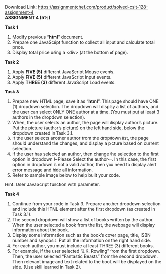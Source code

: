 Download Link: https://assignmentchef.com/product/solved-csit-128-assignment-4
<br>
<strong>ASSIGNMENT 4 (5%)</strong>

<strong>Task 1</strong>

<ol>

 <li>Modify previous “<strong>html</strong>” document.</li>

 <li>Prepare one JavaScript function to collect all input and calculate total price.</li>

 <li>Display total price using a &lt;div&gt; (at the bottom of page).</li>

</ol>

<strong>Task 2 </strong>

<ol>

 <li>Apply <strong>FIVE (5)</strong> different JavaScript Mouse events.</li>

 <li>Apply <strong>FIVE (5)</strong> different JavaScript Input events.</li>

 <li>Apply <strong>THREE (3)</strong> different JavaScript Load events.</li>

</ol>

<strong>Task 3 </strong>

<ol>

 <li>Prepare new HTML page, save it as “<strong>html</strong>”. This page should have ONE (1) dropdown selection. The dropdown will display a list of authors, and the user can select ONLY ONE author at a time. (You must put at least 3 authors in the dropdown selection).</li>

 <li>When, the user selects an author, the page will display author’s picture. Put the picture (author’s picture) on the left hand side, below the dropdown created in Task 3.1.</li>

 <li>If the user selects another author from the dropdown list, the page should understand the changes, and display a picture based on current selection.</li>

 <li>If the user has selected an author, then change the selection to the first option in dropdown (~Please Select the author~). In this case, the first option in dropdown is not a valid author, then you need to display alert error message and hide all information.</li>

 <li>Refer to sample image below to help built your code.</li>

</ol>

Hint: User JavaScript function with parameter.

<strong>Task 4 </strong>

<ol>

 <li>Continue from your code in Task 3. Prepare another dropdown selection and include this HTML element after the first dropdown (as created in Task 3.1).</li>

 <li>The second dropdown will show a list of books written by the author. When the user selected a book from the list, the webpage will display information about the book.</li>

 <li>Display some information such as the book’s cover page, title, ISBN number and synopsis. Put all the information on the right hand side.</li>

 <li>For each author, you must include at least THREE (3) different books.</li>

 <li>For example, if the user selected “J.K. Rowling” from the first dropdown. Then, the user selected “Fantastic Beasts” from the second dropdown. Then relevant image and text related to the book will be displayed on the side. (Use skill learned in Task 2).</li>

</ol>








